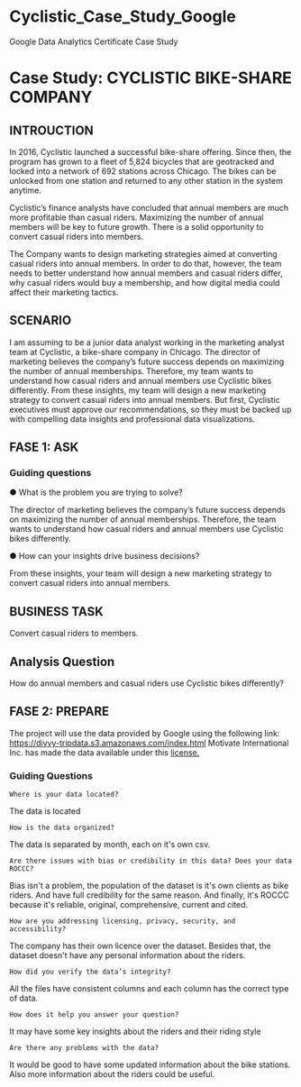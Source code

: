 # Cyclistic_Case_Study_Google
Google Data Analytics Certificate Case Study
# Case Study: CYCLISTIC BIKE-SHARE COMPANY 

## INTROUCTION

In 2016, Cyclistic launched a successful bike-share offering. Since then, the program has grown
to a fleet of 5,824 bicycles that are geotracked and locked into a network of 692 stations across
Chicago. The bikes can be unlocked from one station and returned to any other station in the
system anytime.

Cyclistic’s finance analysts have concluded that annual members are much more profitable
than casual riders.  Maximizing the number of annual members will be key to future growth. There is a solid opportunity to convert casual riders into members.

The Company wants to design marketing strategies aimed at converting casual riders into
annual members. In order to do that, however, the team needs to better understand how
annual members and casual riders differ, why casual riders would buy a membership, and how
digital media could affect their marketing tactics.

## SCENARIO

I am assuming to be a junior data analyst working in the marketing analyst team at Cyclistic, a bike-share company in Chicago. The director of marketing believes the company’s future success depends on maximizing the number of annual memberships. Therefore, my team wants to understand how casual riders and annual members use Cyclistic bikes differently. From these insights, my team will design a new marketing strategy to convert casual riders into annual members. But first, Cyclistic executives must approve our recommendations, so they must be backed up with compelling data insights and professional data visualizations.

## FASE 1: ASK

### Guiding questions
● What is the problem you are trying to solve?

The director of marketing believes the company’s future success
depends on maximizing the number of annual memberships. Therefore, 
the team wants to understand how casual riders and annual members use Cyclistic bikes differently.

● How can your insights drive business decisions?

From these insights, your team will design a new marketing strategy to convert casual riders into annual
members. 

## BUSINESS TASK

Convert casual riders to members.

## Analysis Question

How do annual members and casual riders use Cyclistic bikes differently?

## FASE 2: PREPARE

The project will use the data provided by Google using the following link: https://divvy-tripdata.s3.amazonaws.com/index.html Motivate International Inc. has made the data available under this [license.](https://www.divvybikes.com/data-license-agreement)


### Guiding Questions

    Where is your data located?

The data is located 

    How is the data organized?

The data is separated by month, each on it's own csv.

    Are there issues with bias or credibility in this data? Does your data ROCCC?

Bias isn't a problem, the population of the dataset is it's own clients as bike riders. And have full credibility for the same reason. And finally, it's ROCCC because it's reliable, original, comprehensive, current and cited.

    How are you addressing licensing, privacy, security, and accessibility?

The company has their own licence over the dataset. Besides that, the dataset doesn't have any personal information about the riders.

    How did you verify the data’s integrity?

All the files have consistent columns and each column has the correct type of data.

    How does it help you answer your question?

It may have some key insights about the riders and their riding style

    Are there any problems with the data?

It would be good to have some updated information about the bike stations. Also more information about the riders could be useful.







